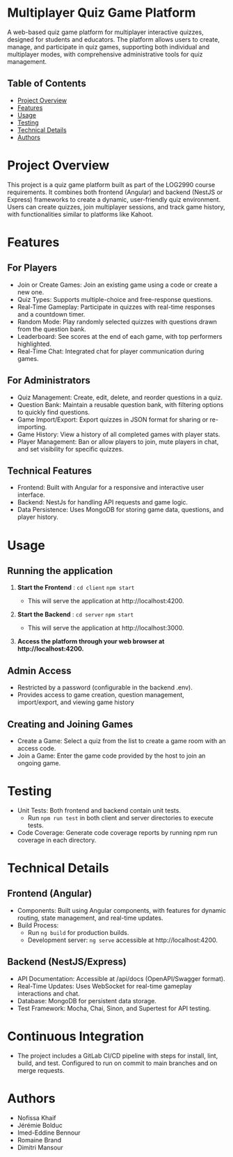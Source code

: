 # Multiplayer Quiz Game Platform

A web-based quiz game platform for multiplayer interactive quizzes, designed for students and educators. The platform allows users to create, manage, and participate in quiz games, supporting both individual and multiplayer modes, with comprehensive administrative tools for quiz management.

## Table of Contents
- [Project Overview](#project-overview)
- [Features](#features)
- [Usage](#usage)
- [Testing](#testing)
- [Technical Details](#technical-details)
- [Authors](#authors)


# Project Overview
This project is a quiz game platform built as part of the LOG2990 course requirements. It combines both frontend (Angular) and backend (NestJS or Express) frameworks to create a dynamic, user-friendly quiz environment. Users can create quizzes, join multiplayer sessions, and track game history, with functionalities similar to platforms like Kahoot.

# Features

## For Players
- Join or Create Games: Join an existing game using a code or create a new one.
- Quiz Types: Supports multiple-choice and free-response questions.
- Real-Time Gameplay: Participate in quizzes with real-time responses and a countdown timer.
- Random Mode: Play randomly selected quizzes with questions drawn from the question bank.
- Leaderboard: See scores at the end of each game, with top performers highlighted.
- Real-Time Chat: Integrated chat for player communication during games.

## For Administrators
- Quiz Management: Create, edit, delete, and reorder questions in a quiz.
- Question Bank: Maintain a reusable question bank, with filtering options to quickly find questions.
- Game Import/Export: Export quizzes in JSON format for sharing or re-importing.
- Game History: View a history of all completed games with player stats.
- Player Management: Ban or allow players to join, mute players in chat, and set visibility for specific quizzes.

## Technical Features
- Frontend: Built with Angular for a responsive and interactive user interface.
- Backend: NestJs for handling API requests and game logic.
- Data Persistence: Uses MongoDB for storing game data, questions, and player history.


# Usage

## Running the application
1. **Start the Frontend** : 
    `cd client`
    `npm start`
    - This will serve the application at http://localhost:4200.

2. **Start the Backend** : 
    `cd server`
    `npm start`
    - This will serve the application at http://localhost:3000.

3. **Access the platform through your web browser at http://localhost:4200.**

## Admin Access

- Restricted by a password (configurable in the backend .env).
- Provides access to game creation, question management, import/export, and viewing game history

## Creating and Joining Games

- Create a Game: Select a quiz from the list to create a game room with an access code.
- Join a Game: Enter the game code provided by the host to join an ongoing game.

# Testing

- Unit Tests: Both frontend and backend contain unit tests.
    - Run `npm run test` in both client and server directories to execute tests.
- Code Coverage: Generate code coverage reports by running npm run coverage in each directory.

# Technical Details

## Frontend (Angular)
- Components: Built using Angular components, with features for dynamic routing, state management, and real-time updates.
- Build Process:
    - Run `ng build` for production builds.
    - Development server: `ng serve` accessible at http://localhost:4200.

## Backend (NestJS/Express)

- API Documentation: Accessible at /api/docs (OpenAPI/Swagger format).
- Real-Time Updates: Uses WebSocket for real-time gameplay interactions and chat.
- Database: MongoDB for persistent data storage.
- Test Framework: Mocha, Chai, Sinon, and Supertest for API testing.

# Continuous Integration

- The project includes a GitLab CI/CD pipeline with steps for install, lint, build, and test. Configured to run on commit to main branches and on merge requests.

# Authors
- Nofissa Khaif
- Jérémie Bolduc
- Imed-Eddine Bennour
- Romaine Brand
- Dimitri Mansour
